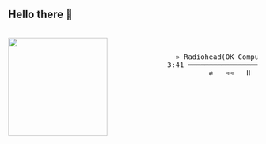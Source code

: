 ## Hello there 👋

<br>
  <a>
    <img align="left" width="200px" src="https://cdn2.albumoftheyear.org/375x0/album/ok-computer-1.jpg" style="max-width: 100%;">
  </a>
<br>

<pre>
                » Radiohead(OK Computer) - 'Let Down' «
              3:41 ━━━━━━━━━━━━━━━━━━━━━━━━━●─────────── 4:59
                        ⇄   ◃◃   ⅠⅠ   ▹▹   ↻
</pre>

